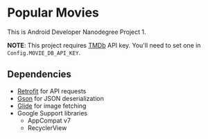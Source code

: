 # Popular Movies
This is Android Developer Nanodegree Project 1.

__NOTE__: This project requires [TMDb](https://www.themoviedb.org) API key. You'll need to set one in `Config.MOVIE_DB_API_KEY`.

## Dependencies

* [Retrofit](http://square.github.io/retrofit/) for API requests
* [Gson](https://github.com/google/gson) for JSON deserialization
* [Glide](https://github.com/bumptech/glide) for image fetching
* Google Support libraries
  * AppCompat v7
  * RecyclerView
